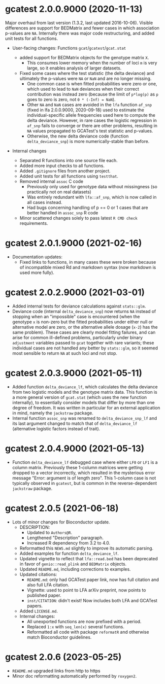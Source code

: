 # gcatest 2.0.0.9000 (2020-11-13)

Major overhaul from last version (1.3.2, last updated 2016-10-06).
Visible differences are support for BEDMatrix and fewer cases in which association p-values are `NA`.
Internally there was major code restructuring, and added unit tests for all functions.

- User-facing changes: Functions `gcat`/`gcatest`/`gcat.stat`
  - added support for BEDMatrix objects for the genotype matrix `X`.
    - This consumes lower memory when the number of loci `m` is very large, so it enables analysis of larger datasets.
  - Fixed some cases where the test statistic (the delta deviance) and ultimately the p-values were `NA` or `NaN` and are no longer missing.
    - One common case is when fitted probabilities were zero or one, which used to lead to `NaN` deviances when their correct contribution was instead zero (because the limit of `p*log(p)` as `p` goes to zero is zero, not `0 * (-Inf) = NaN`).
	- Other `NA` and `NaN` cases are avoided in the `lfa` function `af_snp` (fixed in lfa 2.0.0.9000, 2020-09-18) used to estimate the individual-specific allele frequencies used here to compute the delta deviance.
	  However, in rare cases the logistic regression in `af_snp` fails to converge or there are other problems, resulting in `NA` values propagated to GCATest's test statistic and p-values.
	- Otherwise, the new delta deviance code (function `delta_deviance_snp`) is more numerically-stable than before.

- Internal changes
  - Separated R functions into one source file each.
  - Added more input checks to all functions. 
  - Added `.gitignore` files from another project.
  - Added unit tests for all functions using `testthat`.
  - Removed internal `assoc` C code
    - Previously only used for genotype data without missingness (so practically not on real datasets)
    - Was entirely redundant with `lfa::af_snp`, which is now called in all cases instead.
	- Had bugs concerning handling of p == 0 or 1 cases that are better handled in `assoc_snp` R code
  - Minor scattered changes solely to pass latest `R CMD check` requirements.

# gcatest 2.0.1.9000 (2021-02-16)

* Documentation updates:
  - Fixed links to functions, in many cases these were broken because of incompatible mixed Rd and markdown syntax (now markdown is used more fully).

# gcatest 2.0.2.9000 (2021-03-01)

- Added internal tests for deviance calculations against `stats::glm`.
- Deviance code (internal `delta_deviance_snp`) now returns `NA` instead of stopping when an "impossible" case is encountered (when the genotype `x` is non-zero but the fitted probabilities under either null or alternative model are zero, or the alternative allele dosage (`x-2`) has the same problem).
  These cases are clearly model fitting failures, and can arise for common ill-defined problems, particularly under binary `adjustment` variables passed to `gcat` together with rare variants; these individual cases are not handled any better by `stats::glm`, so it seemed most sensible to return `NA` at such loci and not stop.

# gcatest 2.0.3.9000 (2021-05-11)

- Added function `delta_deviance_lf`, which calculates the delta deviance from two logistic models and the genotype matrix data.
  This function is a more general version of `gcat.stat` (which uses the new function internally), to essentially consider models that differ by more than one degree of freedom.
  It was written in particular for an external application in mind, namely the `jackstraw` package.
- Internal function `assoc_snp` was renamed to `delta_deviance_snp_lf` and its last argument changed to match that of `delta_deviance_lf` (alternative logistic factors instead of trait).

# gcatest 2.0.4.9000 (2021-05-13)

- Function `delta_deviance_lf` debugged case where either `LF0` or `LF1` is a column matrix.
  Previously these 1-column matrices were getting dropped to a vector incorrectly, which resulted in the mysterious error message "Error: argument is of length zero".
  This 1-column case is not typically observed in `gcatest`, but is common in the reverse-dependent `jackstraw` package.

# gcatest 2.0.5 (2021-06-18)

* Lots of minor changes for Bioconductor update.
  - DESCRIPTION:
    - Updated to `Authors@R`.
    - Lengthened "Description" paragraph.
    - Increased R dependency from 3.2 to 4.0.
  - Reformatted this `NEWS.md` slightly to improve its automatic parsing.
  - Added examples for function `delta_deviance_lf`.
  - Updated vignette to reflect that `lfa::read.bed` has been deprecated in favor of `genio::read_plink` and `BEDMatrix` objects.
  - Updated `README.md`, including corrections to examples.
  - Updated citations:
	- `README.md`: only had GCATest paper link, now has full citation and also full LFA citation.
    - Vignette: used to point to LFA arXiv preprint, now points to published paper.
	- `inst/CITATION`: didn't exist!  Now includes both LFA and GCATest papers.
  - Added `LICENSE.md`.
  - Internal changes:
    - All unexported functions are now prefixed with a period.
    - Replaced `1:x` with `seq_len(x)` several functions.
    - Reformatted all code with package `reformatR` and otherwise match Bioconductor guidelines.

# gcatest 2.0.6 (2023-05-25)

- `README.md` upgraded links from http to https
- Minor doc reformatting automatically performed by `roxygen2`.
